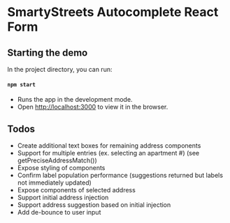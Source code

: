 # SmartyStreets Autocomplete React Form

## Starting the demo

In the project directory, you can run:

#### `npm start`

- Runs the app in the development mode.
- Open [http://localhost:3000](http://localhost:3000) to view it in the browser.


## Todos
- Create additional text boxes for remaining address components
- Support for multiple entries (ex. selecting an apartment #) (see getPreciseAddressMatch())
- Expose styling of components
- Confirm label population performance (suggestions returned but labels not immediately updated)
- Expose components of selected address
- Support initial address injection
- Support address suggestion based on initial injection
- Add de-bounce to user input
